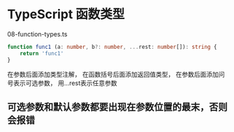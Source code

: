 # TypeScript 函数类型

08-function-types.ts

```ts
function func1 (a: number, b?: number, ...rest: number[]): string {
    return 'func1'
}
```
在参数后面添加类型注解，
在函数括号后面添加返回值类型，
在参数后面添加问号表示可选参数，
用...rest表示任意参数

## 可选参数和默认参数都要出现在参数位置的最末，否则会报错
